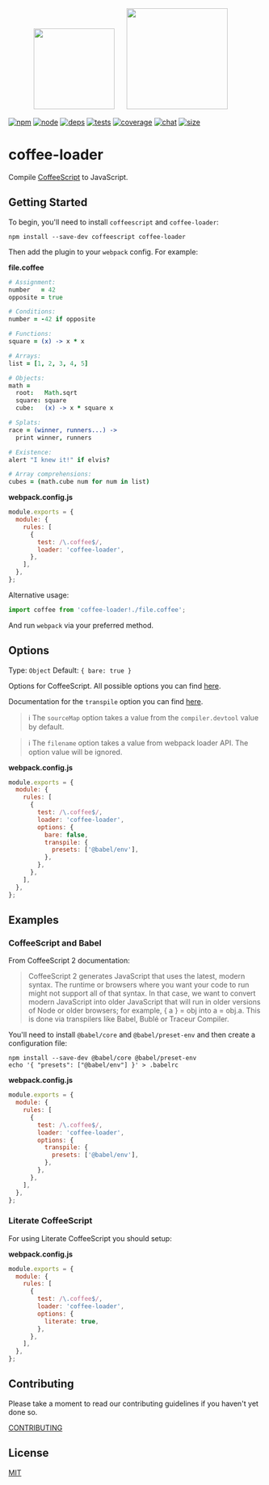 <div align="center">
  <img width="160" height="160" src="https://cdn.worldvectorlogo.com/logos/coffeescript.svg">
  <a href="https://github.com/webpack/webpack">
    <img width="200" height="200" hspace="20" src="https://webpack.js.org/assets/icon-square-big.svg">
  </a>
</div>

[![npm][npm]][npm-url]
[![node][node]][node-url]
[![deps][deps]][deps-url]
[![tests][tests]][tests-url]
[![coverage][cover]][cover-url]
[![chat][chat]][chat-url]
[![size][size]][size-url]

# coffee-loader

Compile [CoffeeScript](https://coffeescript.org/) to JavaScript.

## Getting Started

To begin, you'll need to install `coffeescript` and `coffee-loader`:

```console
npm install --save-dev coffeescript coffee-loader
```

Then add the plugin to your `webpack` config. For example:

**file.coffee**

```coffee
# Assignment:
number   = 42
opposite = true

# Conditions:
number = -42 if opposite

# Functions:
square = (x) -> x * x

# Arrays:
list = [1, 2, 3, 4, 5]

# Objects:
math =
  root:   Math.sqrt
  square: square
  cube:   (x) -> x * square x

# Splats:
race = (winner, runners...) ->
  print winner, runners

# Existence:
alert "I knew it!" if elvis?

# Array comprehensions:
cubes = (math.cube num for num in list)
```

**webpack.config.js**

```js
module.exports = {
  module: {
    rules: [
      {
        test: /\.coffee$/,
        loader: 'coffee-loader',
      },
    ],
  },
};
```

Alternative usage:

```js
import coffee from 'coffee-loader!./file.coffee';
```

And run `webpack` via your preferred method.

## Options

Type: `Object`
Default: `{ bare: true }`

Options for CoffeeScript. All possible options you can find [here](https://coffeescript.org/#nodejs-usage).

Documentation for the `transpile` option you can find [here](https://coffeescript.org/#transpilation).

> ℹ️ The `sourceMap` option takes a value from the `compiler.devtool` value by default.

> ℹ️ The `filename` option takes a value from webpack loader API. The option value will be ignored.

**webpack.config.js**

```js
module.exports = {
  module: {
    rules: [
      {
        test: /\.coffee$/,
        loader: 'coffee-loader',
        options: {
          bare: false,
          transpile: {
            presets: ['@babel/env'],
          },
        },
      },
    ],
  },
};
```

## Examples

### CoffeeScript and Babel

From CoffeeScript 2 documentation:

> CoffeeScript 2 generates JavaScript that uses the latest, modern syntax.
> The runtime or browsers where you want your code to run might not support all of that syntax.
> In that case, we want to convert modern JavaScript into older JavaScript that will run in older versions of Node or older browsers; for example, { a } = obj into a = obj.a.
> This is done via transpilers like Babel, Bublé or Traceur Compiler.

You'll need to install `@babel/core` and `@babel/preset-env` and then create a configuration file:

```console
npm install --save-dev @babel/core @babel/preset-env
echo '{ "presets": ["@babel/env"] }' > .babelrc
```

**webpack.config.js**

```js
module.exports = {
  module: {
    rules: [
      {
        test: /\.coffee$/,
        loader: 'coffee-loader',
        options: {
          transpile: {
            presets: ['@babel/env'],
          },
        },
      },
    ],
  },
};
```

### Literate CoffeeScript

For using Literate CoffeeScript you should setup:

**webpack.config.js**

```js
module.exports = {
  module: {
    rules: [
      {
        test: /\.coffee$/,
        loader: 'coffee-loader',
        options: {
          literate: true,
        },
      },
    ],
  },
};
```

## Contributing

Please take a moment to read our contributing guidelines if you haven't yet done so.

[CONTRIBUTING](./.github/CONTRIBUTING.md)

## License

[MIT](./LICENSE)

[npm]: https://img.shields.io/npm/v/coffee-loader.svg
[npm-url]: https://npmjs.com/package/coffee-loader
[node]: https://img.shields.io/node/v/coffee-loader.svg
[node-url]: https://nodejs.org
[deps]: https://david-dm.org/webpack-contrib/coffee-loader.svg
[deps-url]: https://david-dm.org/webpack-contrib/coffee-loader
[tests]: https://github.com/webpack-contrib/coffee-loader/workflows/coffee-loader/badge.svg
[tests-url]: https://github.com/webpack-contrib/coffee-loader/actions
[cover]: https://codecov.io/gh/webpack-contrib/coffee-loader/branch/master/graph/badge.svg
[cover-url]: https://codecov.io/gh/webpack-contrib/coffee-loader
[chat]: https://badges.gitter.im/webpack/webpack.svg
[chat-url]: https://gitter.im/webpack/webpack
[size]: https://packagephobia.now.sh/badge?p=coffee-loader
[size-url]: https://packagephobia.now.sh/result?p=coffee-loader
